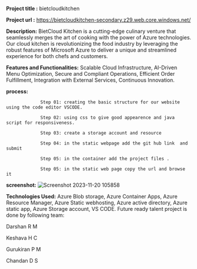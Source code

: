 **Project title :**  bietcloudkitchen

**Project url :**  https://bietcloudkitchen-secondary.z29.web.core.windows.net/

**Description:** BietCloud Kitchen is a cutting-edge culinary venture that seamlessly merges the art of cooking with the power of Azure technologies.
                 Our cloud kitchen is revolutionizing the food industry by leveraging the robust features of Microsoft Azure to deliver a unique and 
                 streamlined experience for both chefs and customers.

**Features and Functionalities:** Scalable Cloud Infrastructure,
                                  AI-Driven Menu Optimization,
                                  Secure and Compliant Operations,
                                  Efficient Order Fulfillment,
                                  Integration with External Services,
                                  Continuous Innovation.
                                  
**process:**   

                 Step 01: creating the basic structure for our website using the code editor VSCODE.

                 Step 02: using css to give good appearence and java script for responsiveness.
                 
                 Step 03: create a storage account and resource 
                 
                 Step 04: in the static webpage add the git hub link  and   submit
                 
                 Step 05: in the container add the project files .
                 
                 Step 05: in the static web page copy the url and browse it
                                  

**screenshot:** ![Screenshot 2023-11-20 105858](https://github.com/Darshanmachaiah/bietcloudkitchen/assets/93124840/61ce09c3-1844-4162-acbe-a0cbd27c5edf)

**Technologies Used:** Azure Blob storage,
                       Azure Container Apps,
                       Azure Resource Manager,
                       Azure Static webhosting,
                       Azure active directory,
                       Azure static app,
                       Azure Storage account, 
                       VS CODE.
Future ready talent project is done by following team:

Darshan R M

Keshava H C

Gurukiran P M

Chandan D S
                      
                       

                            
                
